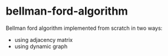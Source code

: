 # bellman-ford-algorithm
Bellman ford algorithm implemented from scratch in two ways:
- using adjacency matrix
- using dynamic graph
